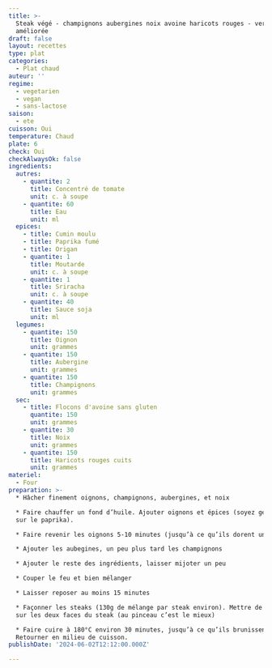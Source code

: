 ```yaml
---
title: >-
  Steak végé - champignons aubergines noix avoine haricots rouges - version
  améliorée
draft: false
layout: recettes
type: plat
categories:
  - Plat chaud
auteur: ''
regime:
  - vegetarien
  - vegan
  - sans-lactose
saison:
  - ete
cuisson: Oui
temperature: Chaud
plate: 6
check: Oui
checkAlwaysOk: false
ingredients:
  autres:
    - quantite: 2
      title: Concentré de tomate
      unit: c. à soupe
    - quantite: 60
      title: Eau
      unit: ml
  epices:
    - title: Cumin moulu
    - title: Paprika fumé
    - title: Origan
    - quantite: 1
      title: Moutarde
      unit: c. à soupe
    - quantite: 1
      title: Sriracha
      unit: c. à soupe
    - quantite: 40
      title: Sauce soja
      unit: ml
  legumes:
    - quantite: 150
      title: Oignon
      unit: grammes
    - quantite: 150
      title: Aubergine
      unit: grammes
    - quantite: 150
      title: Champignons
      unit: grammes
  sec:
    - title: Flocons d'avoine sans gluten
      quantite: 150
      unit: grammes
    - quantite: 30
      title: Noix
      unit: grammes
    - quantite: 150
      title: Haricots rouges cuits
      unit: grammes
materiel:
  - Four
preparation: >-
  * Hâcher finement oignons, champignons, aubergines, et noix

  * Faire chauffer un fond d’huile. Ajouter oignons et épices (soyez généreux.se
  sur le paprika).

  * Faire revenir les oignons 5-10 minutes (jusqu’à ce qu’ils dorent un peu)

  * Ajouter les aubegines, un peu plus tard les champignons

  * Ajouter le reste des ingrédients, laisser mijoter un peu

  * Couper le feu et bien mélanger

  * Laisser reposer au moins 15 minutes

  * Façonner les steaks (130g de mélange par steak environ). Mettre de l’huile
  sur les deux faces du steak (au pinceau c’est le mieux)

  * Faire cuire à 180°C environ 30 minutes, jusqu’à ce qu’ils brunissent un peu.
  Retourner en milieu de cuisson.
publishDate: '2024-06-02T12:12:00.000Z'

---
```


